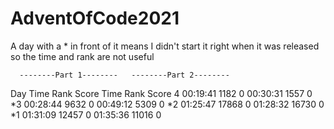 # AdventOfCode2021

A day with a * in front of it means I didn't start it right when it was released so the time and rank are not useful


      --------Part 1--------   --------Part 2--------
Day       Time   Rank  Score       Time   Rank  Score
  4   00:19:41   1182      0   00:30:31   1557      0
 *3   00:28:44   9632      0   00:49:12   5309      0
 *2   01:25:47  17868      0   01:28:32  16730      0
 *1   01:31:09  12457      0   01:35:36  11016      0
